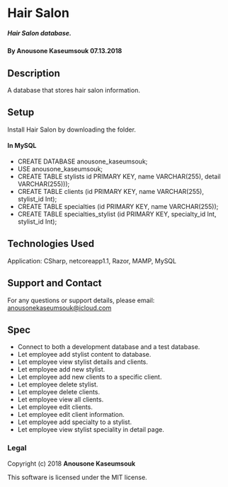 # Hair Salon
##### Hair Salon database.

#### By Anousone Kaseumsouk 07.13.2018

## Description

A database that stores hair salon information.

## Setup

Install Hair Salon by downloading the folder.

#### In MySQL
* CREATE DATABASE anousone_kaseumsouk;
* USE anousone_kaseumsouk;
* CREATE TABLE stylists id PRIMARY KEY, name VARCHAR(255), detail VARCHAR(255)));
* CREATE TABLE clients (id PRIMARY KEY, name VARCHAR(255), stylist_id Int);
* CREATE TABLE specialties (id PRIMARY KEY, name VARCHAR(255));
* CREATE TABLE specialties_stylist (id PRIMARY KEY, specialty_id Int, stylist_id Int);


## Technologies Used

Application: CSharp, netcoreapp1.1, Razor, MAMP, MySQL

## Support and Contact

For any questions or support details, please email:
anousonekaseumsouk@icloud.com

## Spec

* Connect to both a development database and a test database.
* Let employee add stylist content to database.
* Let employee view stylist details and clients.
* Let employee add new stylist.
* Let employee add new clients to a specific client.
* Let employee delete stylist.
* Let employee delete clients.
* Let employee view all clients.
* Let employee edit clients.
* Let employee edit client information.
* Let employee add specialty to a stylist.
* Let employee view stylist speciality in detail page.


### Legal

Copyright (c) 2018 **Anousone Kaseumsouk**

This software is licensed under the MIT license.
